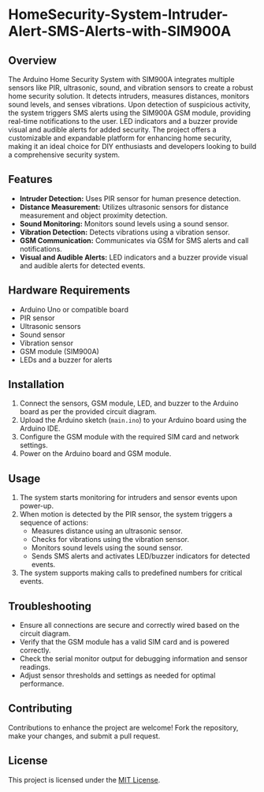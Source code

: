 # HomeSecurity-System-Intruder-Alert-SMS-Alerts-with-SIM900A

## Overview

The Arduino Home Security System with SIM900A integrates multiple sensors like PIR, ultrasonic, sound, and vibration sensors to create a robust home security solution. It detects intruders, measures distances, monitors sound levels, and senses vibrations. Upon detection of suspicious activity, the system triggers SMS alerts using the SIM900A GSM module, providing real-time notifications to the user. LED indicators and a buzzer provide visual and audible alerts for added security. The project offers a customizable and expandable platform for enhancing home security, making it an ideal choice for DIY enthusiasts and developers looking to build a comprehensive security system.

## Features

- **Intruder Detection:** Uses PIR sensor for human presence detection.
- **Distance Measurement:** Utilizes ultrasonic sensors for distance measurement and object proximity detection.
- **Sound Monitoring:** Monitors sound levels using a sound sensor.
- **Vibration Detection:** Detects vibrations using a vibration sensor.
- **GSM Communication:** Communicates via GSM for SMS alerts and call notifications.
- **Visual and Audible Alerts:** LED indicators and a buzzer provide visual and audible alerts for detected events.

## Hardware Requirements

- Arduino Uno or compatible board
- PIR sensor
- Ultrasonic sensors
- Sound sensor
- Vibration sensor
- GSM module (SIM900A)
- LEDs and a buzzer for alerts

## Installation

1. Connect the sensors, GSM module, LED, and buzzer to the Arduino board as per the provided circuit diagram.
2. Upload the Arduino sketch (`main.ino`) to your Arduino board using the Arduino IDE.
3. Configure the GSM module with the required SIM card and network settings.
4. Power on the Arduino board and GSM module.

## Usage

1. The system starts monitoring for intruders and sensor events upon power-up.
2. When motion is detected by the PIR sensor, the system triggers a sequence of actions:
   - Measures distance using an ultrasonic sensor.
   - Checks for vibrations using the vibration sensor.
   - Monitors sound levels using the sound sensor.
   - Sends SMS alerts and activates LED/buzzer indicators for detected events.
3. The system supports making calls to predefined numbers for critical events.

## Troubleshooting

- Ensure all connections are secure and correctly wired based on the circuit diagram.
- Verify that the GSM module has a valid SIM card and is powered correctly.
- Check the serial monitor output for debugging information and sensor readings.
- Adjust sensor thresholds and settings as needed for optimal performance.

## Contributing

Contributions to enhance the project are welcome! Fork the repository, make your changes, and submit a pull request.

## License

This project is licensed under the [MIT License](LICENSE).
